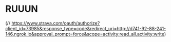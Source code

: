# RUUUN

(// https://www.strava.com/oauth/authorize?client_id=73985&response_type=code&redirect_uri=http://d741-92-88-241-146.ngrok.io&approval_prompt=force&scope=activity:read_all,activity:write)